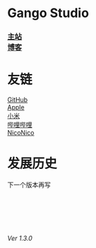 
<html>
  <head>
    <meta charset = 'gb2312'/>
  </head>
  <body>
    <h1>Gango Studio</h1>
      <h3><a href = "UntitledFrameset-2.html">主站</a>
        <br/>
        <a href = "blog.html">博客</a>
      </h3>
    <h1>友链</h1>
      <p>
        <a href = "https://www.github.com">GitHub</a>
        <br/>
        <a href = "https://www.apple.com">Apple</a>
        <br/>
        <a href = "https://www.mi.com">小米</a>
        <br/>
        <a href = "https://www.bilibili.com">哔哩哔哩</a>
        <br/>
        <a href = "https://www.nicovideo.jp">NicoNico</a>
      </p>
    <h1>发展历史</h1>
      <p>下一个版本再写</p>
    <br/> 
    <br/>
    <br/>
    <br/>
    <h6>Ver 1.3.0</h6>
  </body>
</html>
